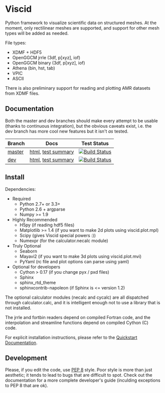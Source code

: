 # Viscid #

Python framework to visualize scientific data on structured meshes. At the moment,
only rectilinear meshes are supported, and support for other mesh types will be added as needed.

File types:
+ XDMF + HDF5
+ OpenGGCM jrrle (3df, p[xyz], iof)
+ OpenGGCM binary (3df, p[xyz], iof)
+ Athena (bin, hst, tab)
+ VPIC
+ ASCII

There is also preliminary support for reading and plotting AMR datasets from XDMF files.

## Documentation ##

Both the master and dev branches should make every attempt to be usable (thanks to continuous integration), but the obvious caveats exist, i.e. the dev branch has more cool new features but it isn't _as_ tested.

Branch                                                      | Docs                                                                      | Test Status
------------- | ------------------------------------------------------------------------- | -----------------------
[master](https://github.com/KristoforMaynard/Viscid)        | [html](http://kristoformaynard.github.io/Viscid-docs/docs/master/index.html), [test summary](http://kristoformaynard.github.io/Viscid-docs/summary/master-2.7/index.html)   | [![Build Status](https://travis-ci.org/KristoforMaynard/Viscid.svg?branch=master)](https://travis-ci.org/KristoforMaynard/Viscid)
[dev](https://github.com/KristoforMaynard/Viscid/tree/dev)  | [html](http://kristoformaynard.github.io/Viscid-docs/docs/dev/index.html), [test summary](http://kristoformaynard.github.io/Viscid-docs/summary/dev-2.7/index.html)      | [![Build Status](https://travis-ci.org/KristoforMaynard/Viscid.svg?branch=dev)](https://travis-ci.org/KristoforMaynard/Viscid)

## Install ##

Dependencies:

+ Required
  + Python 2.7+ or 3.3+
  + Python 2.6 + argparse
  + Numpy >= 1.9
+ Highly Recommended
  + H5py (if reading hdf5 files)
  + Matplotlib >= 1.4 (if you want to make 2d plots using viscid.plot.mpl)
  + Scipy (gives Viscid special powers :))
  + Numexpr (for the calculator.necalc module)
+ Truly Optional
  + Seaborn
  + Mayavi2 (if you want to make 3d plots using viscid.plot.mvi)
  + PyYaml (rc file and plot options can parse using yaml)
+ Optional for developers
  + Cython > 0.17 (if you change pyx / pxd files)
  + Sphinx
  + sphinx_rtd_theme
  + sphinxcontrib-napoleon (if Sphinx is <= version 1.2)

The optional calculator modules (necalc and cycalc) are all dispatched through
calculator.calc, and it is intelligent enough not to use a library that is not
installed.

The jrrle and fortbin readers depend on compiled Fortran code, and the interpolation and streamline functions depend on compiled Cython (C) code.

For explicit installation instructions, please refer to the [Quickstart Documentation](http://kristoformaynard.github.io/Viscid-docs/docs/master/installation.html).

## Development ##

Please, if you edit the code, use [PEP 8](https://www.python.org/dev/peps/pep-0008/) style. Poor style is more than just aesthetic; it tends to lead to bugs that are difficult to spot. Check out the documentation for a more complete developer's guide (inculding exceptions to PEP 8 that are ok).

